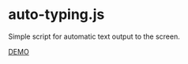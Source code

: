 # auto-typing.js
Simple script for automatic text output to the screen.

[DEMO](https://wcoder.github.io/auto-typing.js/)
